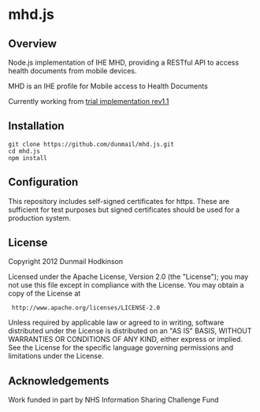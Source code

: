mhd.js
======

Overview
--------
Node.js implementation of IHE MHD, providing a RESTful API to access health documents from mobile devices.

MHD is an IHE profile for Mobile access to Health Documents

Currently working from [trial implementation rev1.1](http://www.ihe.net/Technical_Framework/upload/IHE_ITI_Suppl_MHD.pdf)

Installation
------------
    git clone https://github.com/dunmail/mhd.js.git
    cd mhd.js
    npm install

Configuration
-------------
This repository includes self-signed certificates for https. These are sufficient for test purposes but signed
certificates should be used for a production system.

License
-------
Copyright 2012 Dunmail Hodkinson

   Licensed under the Apache License, Version 2.0 (the "License");
   you may not use this file except in compliance with the License.
   You may obtain a copy of the License at

     http://www.apache.org/licenses/LICENSE-2.0

   Unless required by applicable law or agreed to in writing, software
   distributed under the License is distributed on an "AS IS" BASIS,
   WITHOUT WARRANTIES OR CONDITIONS OF ANY KIND, either express or implied.
   See the License for the specific language governing permissions and
   limitations under the License.
   
Acknowledgements
----------------
Work funded in part by NHS Information Sharing Challenge Fund
